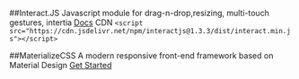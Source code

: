 ##Interact.JS
Javascript module for drag-n-drop,resizing, multi-touch gestures, intertia 
[Docs](http://interactjs.io/docs/)
CDN
```<script src="https://cdn.jsdelivr.net/npm/interactjs@1.3.3/dist/interact.min.js"></script>```

##MaterializeCSS
A modern responsive front-end framework based on Material Design
[Get Started](http://archives.materializecss.com/0.100.2/getting-started.html)